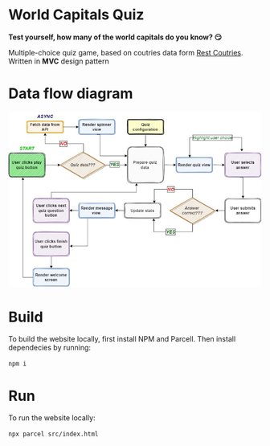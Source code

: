 #  World Capitals Quiz
**Test yourself, how many of the world capitals do you know? :smirk:**

Multiple-choice quiz game, based on coutries data form [Rest Coutries](https://restcountries.com/). Written in **MVC** design pattern




# Data flow diagram

 ![Data flow diagram](https://raw.githubusercontent.com/devluki/Quiz-World-Capitals/Images/FlowChart%20(7).jpg)
 
 # Build 
To build the website locally, first install  NPM and Parcell. Then install dependecies by running:

`npm i`

# Run
To run the website locally:

`npx parcel src/index.html`
